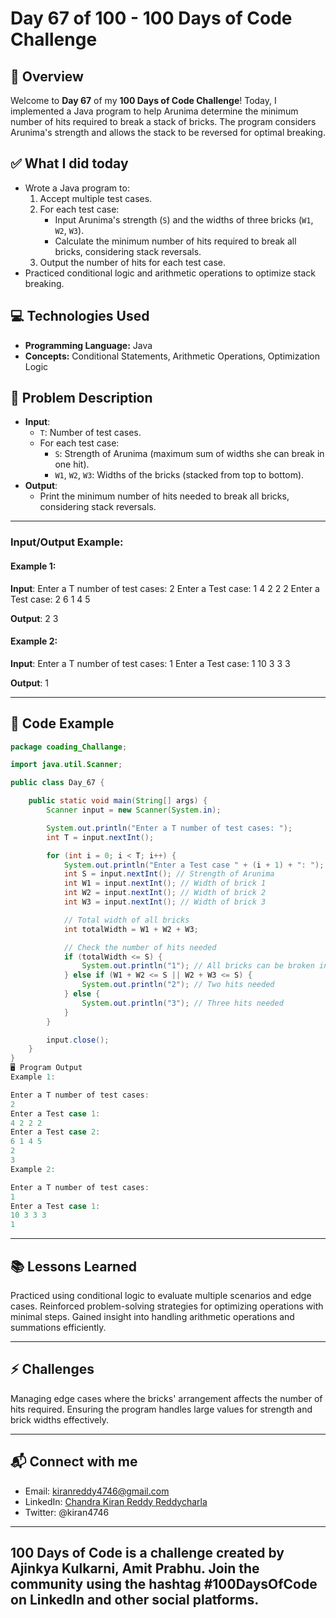 # Day 67 of 100 - 100 Days of Code Challenge

## 📝 Overview
Welcome to **Day 67** of my **100 Days of Code Challenge**! Today, I implemented a Java program to help Arunima determine the minimum number of hits required to break a stack of bricks. The program considers Arunima's strength and allows the stack to be reversed for optimal breaking.

## ✅ What I did today
- Wrote a Java program to:
  1. Accept multiple test cases.
  2. For each test case:
     - Input Arunima's strength (`S`) and the widths of three bricks (`W1`, `W2`, `W3`).
     - Calculate the minimum number of hits required to break all bricks, considering stack reversals.
  3. Output the number of hits for each test case.
- Practiced conditional logic and arithmetic operations to optimize stack breaking.

## 💻 Technologies Used
- **Programming Language:** Java
- **Concepts:** Conditional Statements, Arithmetic Operations, Optimization Logic

## 📖 Problem Description
- **Input**:
  - `T`: Number of test cases.
  - For each test case:
    - `S`: Strength of Arunima (maximum sum of widths she can break in one hit).
    - `W1`, `W2`, `W3`: Widths of the bricks (stacked from top to bottom).
- **Output**:
  - Print the minimum number of hits needed to break all bricks, considering stack reversals.

---

### Input/Output Example:

#### Example 1:
**Input**:
Enter a T number of test cases: 2 Enter a Test case: 1 4 2 2 2 Enter a Test case: 2 6 1 4 5



**Output**:
2 3



#### Example 2:
**Input**:
Enter a T number of test cases: 1 Enter a Test case: 1 10 3 3 3



**Output**:
1



---

## 📝 Code Example

```java
package coading_Challange;

import java.util.Scanner;

public class Day_67 {

    public static void main(String[] args) {
        Scanner input = new Scanner(System.in);

        System.out.println("Enter a T number of test cases: ");
        int T = input.nextInt();

        for (int i = 0; i < T; i++) {
            System.out.println("Enter a Test case " + (i + 1) + ": ");
            int S = input.nextInt(); // Strength of Arunima
            int W1 = input.nextInt(); // Width of brick 1
            int W2 = input.nextInt(); // Width of brick 2
            int W3 = input.nextInt(); // Width of brick 3

            // Total width of all bricks
            int totalWidth = W1 + W2 + W3;

            // Check the number of hits needed
            if (totalWidth <= S) {
                System.out.println("1"); // All bricks can be broken in one hit
            } else if (W1 + W2 <= S || W2 + W3 <= S) {
                System.out.println("2"); // Two hits needed
            } else {
                System.out.println("3"); // Three hits needed
            }
        }

        input.close();
    }
}
🖥️ Program Output
Example 1:

Enter a T number of test cases: 
2
Enter a Test case 1: 
4 2 2 2
Enter a Test case 2: 
6 1 4 5
2
3
Example 2:

Enter a T number of test cases: 
1
Enter a Test case 1: 
10 3 3 3
1
```
---
## 📚 Lessons Learned
Practiced using conditional logic to evaluate multiple scenarios and edge cases.
Reinforced problem-solving strategies for optimizing operations with minimal steps.
Gained insight into handling arithmetic operations and summations efficiently.

---
## ⚡ Challenges
Managing edge cases where the bricks' arrangement affects the number of hits required.
Ensuring the program handles large values for strength and brick widths effectively.

---
## 📬 Connect with me
- Email: kiranreddy4746@gmail.com
- LinkedIn: [Chandra Kiran Reddy Reddycharla](https://www.linkedin.com/in/chandra-kiran-reddy-reddycharla-a9a746230/)
- Twitter: @kiran4746

--- 
## 100 Days of Code is a challenge created by Ajinkya Kulkarni, Amit Prabhu. Join the community using the hashtag #100DaysOfCode on LinkedIn and other social platforms.
